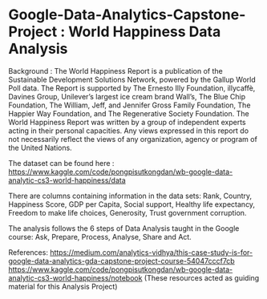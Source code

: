 # Google-Data-Analytics-Capstone-Project : World Happiness Data Analysis

Background :
The World Happiness Report is a publication of the Sustainable Development Solutions Network, powered by the Gallup World Poll data.
The Report is supported by The Ernesto Illy Foundation, illycaffè, Davines Group, Unilever’s largest ice cream brand Wall’s, 
The Blue Chip Foundation, The William, Jeff, and Jennifer Gross Family Foundation, The Happier Way Foundation, and The Regenerative Society Foundation.
The World Happiness Report was written by a group of independent experts acting in their personal capacities. 
Any views expressed in this report do not necessarily reflect the views of any organization, agency or program of the United Nations.

The dataset can be found here : https://www.kaggle.com/code/pongpisutkongdan/wb-google-data-analytic-cs3-world-happiness/data

There are columns containing information in the data sets:
Rank, 
Country, 
Happiness Score, 
GDP per Capita, 
Social support, 
Healthy life expectancy, 
Freedom to make life choices, 
Generosity, 
Trust government corruption.

The analysis follows the 6 steps of Data Analysis taught in the Google course: Ask, Prepare, Process, Analyse, Share and Act.


References:
https://medium.com/analytics-vidhya/this-case-study-is-for-google-data-analytics-gda-capstone-project-course-54047cccf7cb
https://www.kaggle.com/code/pongpisutkongdan/wb-google-data-analytic-cs3-world-happiness/notebook
(These resources acted as guiding material for this Analysis Project)
